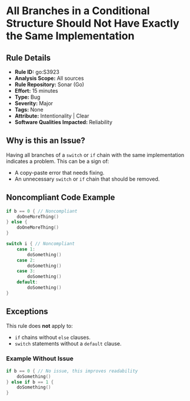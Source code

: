 # All Branches in a Conditional Structure Should Not Have Exactly the Same Implementation

## Rule Details

- **Rule ID:** go:S3923  
- **Analysis Scope:** All sources  
- **Rule Repository:** Sonar (Go)  
- **Effort:** 15 minutes  
- **Type:** Bug  
- **Severity:** Major  
- **Tags:** None  
- **Attribute:** Intentionality | Clear  
- **Software Qualities Impacted:** Reliability  

## Why is this an Issue?

Having all branches of a `switch` or `if` chain with the same implementation indicates a problem. This can be a sign of:

- A copy-paste error that needs fixing.
- An unnecessary `switch` or `if` chain that should be removed.

## Noncompliant Code Example

```go
if b == 0 { // Noncompliant
    doOneMoreThing()
} else {
    doOneMoreThing()
}

switch i { // Noncompliant
    case 1:
        doSomething()
    case 2:
        doSomething()
    case 3:
        doSomething()
    default:
        doSomething()
}
```

## Exceptions

This rule does **not** apply to:

- `if` chains without `else` clauses.
- `switch` statements without a `default` clause.

### Example Without Issue

```go
if b == 0 { // No issue, this improves readability
    doSomething()
} else if b == 1 {
    doSomething()
}
```

